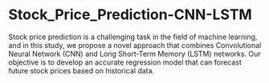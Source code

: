 # Stock_Price_Prediction-CNN-LSTM
Stock price prediction is a challenging task in the field of machine learning, and in this study,  we propose a novel approach that combines Convolutional Neural Network (CNN) and Long  Short-Term Memory (LSTM) networks. Our objective is to develop an accurate regression  model that can forecast future stock prices based on historical data.
